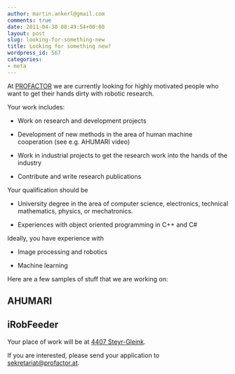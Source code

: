 ```yaml
---
author: martin.ankerl@gmail.com
comments: true
date: 2011-04-30 08:49:54+00:00
layout: post
slug: looking-for-something-new
title: Looking for something new?
wordpress_id: 567
categories:
- meta
---
```


At [PROFACTOR](http://www.profactor.at/) we are currently looking for highly motivated people who want to get their hands dirty with robotic research.

Your work includes:




  * Work on research and development projects

  * Development of new methods in the area of human machine cooperation (see e.g. AHUMARI video)

  * Work in industrial projects to get the research work into the hands of the industry

  * Contribute and write research publications


Your qualification should be


  * University degree in the area of computer science, electronics, technical mathematics, physics, or mechatronics. 

  * Experiences with object oriented programming in C++ and C#


Ideally, you have experience with


  * Image processing and robotics

  * Machine learning


Here are a few samples of stuff that we are working on:


## AHUMARI






## iRobFeeder




Your place of work will be at [4407 Steyr-Gleink](http://goo.gl/maps/npf3).

If you are interested, please send your application to [sekretariat@profactor.at](mailto:sekretariat@profactor.at).


